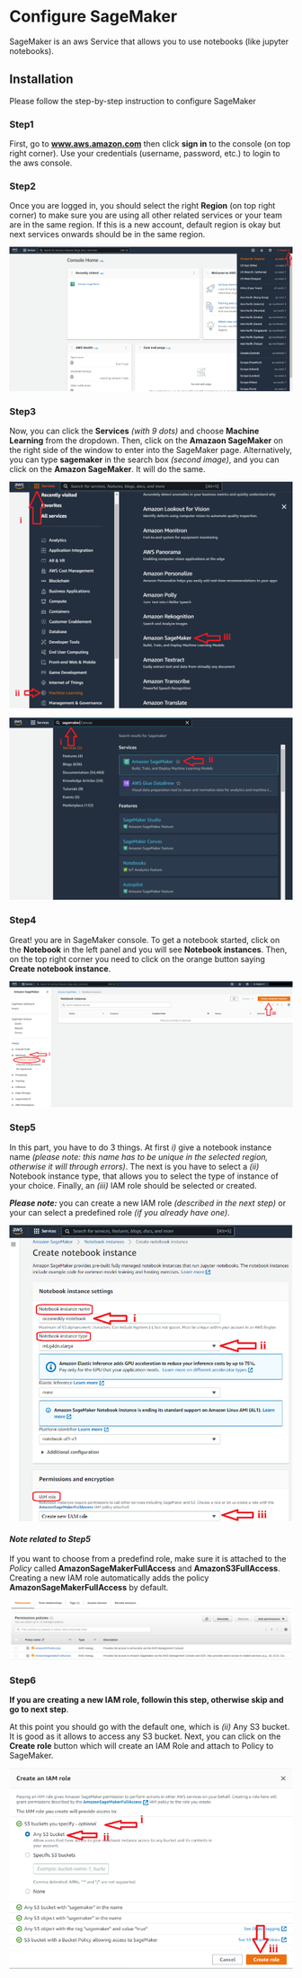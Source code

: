 # Configure SageMaker

SageMaker is an aws Service that allows you to use notebooks (like jupyter notebooks).

## Installation

Please follow the step-by-step instruction to configure SageMaker

### Step1

First, go to **www.aws.amazon.com** then click **sign in** to the console (on top right corner). Use your credentials (username, password, etc.) to login to the aws console.

### Step2

Once you are logged in, you should select the right **Region** (on top right corner) to make sure you are using all other related services or your team are in the same region. If this is a new account, default region is okay but next services onwards should be in the same region.

![text-here](./images/4.png)

### Step3

Now, you can click the **Services** _(with 9 dots)_ and choose **Machine Learning** from the dropdown. Then, click on the **Amazaon SageMaker** on the right side of the window to enter into the SageMaker page. Alternatively, you can type **sagemaker** in the search box _(second image)_, and you can click on the **Amazon SageMaker**. It will do the same.

![text-here](./images/5.png)

![text-here](./images/6.png)

### Step4

Great! you are in SageMaker console. To get a notebook started, click on the **Notebook** in the left panel and you will see **Notebook instances**. Then, on the top right corner you need to click on the orange button saying **Create notebook instance**.

![text-here](./images/7.png)

### Step5

In this part, you have to do 3 things. At first _i)_ give a notebook instance name _(please note: this name has to be unique in the selected region, otherwise it will through errors)_. The next is you have to select a _(ii)_ Notebook instance type, that allows you to select the type of instance of your choice. Finally, an _(iii)_ IAM role should be selected or created. 

***Please note:*** you can create a new IAM role _(described in the next step)_ or your can select a predefined role _(if you already have one)_.

![text-here](./images/8.png)

#### _Note related to Step5_

If you want to choose from a predefind role, make sure it is attached to the _Policy_ called **AmazonSageMakerFullAccess** and **AmazonS3FullAccess**. Creating a new IAM role automatically adds the policy **AmazonSageMakerFullAccess** by default.

![text-here](./images/8_1.png)

### Step6

**If you are creating a new IAM role, followin this step, otherwise skip and go to next step**.

At this point you should go with the default one, which is _(ii)_ Any S3 bucket. It is good as it allows to access any S3 bucket. Next, you can click on the **Create role** button which will create an IAM Role and attach to Policy to SageMaker.

![text-here](./images/9.png)
